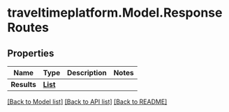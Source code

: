 # traveltimeplatform.Model.ResponseRoutes
## Properties

Name | Type | Description | Notes
------------ | ------------- | ------------- | -------------
**Results** | [**List<ResponseRoutesResult>**](ResponseRoutesResult.md) |  | 

[[Back to Model list]](../README.md#documentation-for-models) [[Back to API list]](../README.md#documentation-for-api-endpoints) [[Back to README]](../README.md)


